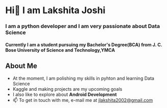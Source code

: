 # Hi👋 I am Lakshita Joshi
### I am a python developer and I am very passionate about Data Science
#### Currently I am a student pursuing my Bachelor's Degree(BCA) from J. C. Bose University of Science and Technology,YMCA
## About Me
* At the moment, I am polishing my skills in pyhton and learning Data Science
* Kaggle and making projects are my upcoming goals
* I also like to explore about **Android Development**
* 📫 To get in touch with me, e-mail me at jlakshita2002@gmail.com 


<!--
**Lakshita02/Lakshita02** is a ✨ _special_ ✨ repository because its `README.md` (this file) appears on your GitHub profile.

Here are some ideas to get you started:

- 🔭 I’m currently working on ...
- 🌱 I’m currently learning ...
- 👯 I’m looking to collaborate on ...
- 🤔 I’m looking for help with ...
- 💬 Ask me about ...
- 📫 How to reach me: ...
- 😄 Pronouns: ...
- ⚡ Fun fact: ...
-->
